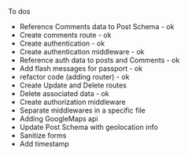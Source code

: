 To dos

- Reference Comments data to Post Schema - ok
- Create comments route - ok
- Create authentication - ok
- Create authentication middleware - ok
- Reference auth data to posts and Comments - ok
- Add flash messages for passport - ok
- refactor code (adding router) - ok
- Create Update and Delete routes
- Delete associated data - ok
- Create authorization middleware
- Separate middlewares in a specific file
- Adding GoogleMaps api
- Update Post Schema with geolocation info
- Sanitize forms
- Add timestamp

